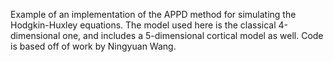 Example of an implementation of the APPD method for simulating the Hodgkin-Huxley equations. The model used here is the classical 4-dimensional one, and includes a 5-dimensional cortical model as well. Code is based off of work by Ningyuan Wang.
